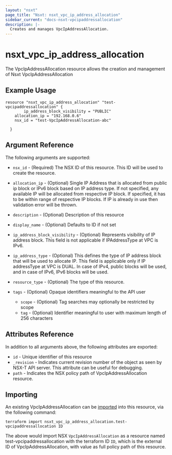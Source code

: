 ```yaml
---
layout: "nsxt"
page_title: "Nsxt: nsxt_vpc_ip_address_allocation"
sidebar_current: "docs-nsxt-vpcipaddressallocation"
description: |-
  Creates and manages VpcIpAddressAllocation.
---
```


<!--
    Copyright 2023 VMware, Inc.
    SPDX-License-Identifier: Mozilla Public License 2.0
-->

# nsxt_vpc_ip_address_allocation

The VpcIpAddressAllocation resource allows the creation and management of Nsxt VpcIpAddressAllocation

## Example Usage
```hcl
resource "nsxt_vpc_ip_address_allocation" "test-vpcipaddressallocation" {
    	ip_address_block_visibility = "PUBLIC"
	allocation_ip = "192.168.0.6"
	nsx_id = "test-VpcIpAddressAllocation-abc"

  }
```

## Argument Reference

The following arguments are supported:

* `nsx_id` - (Required) The NSX ID of this resource. This ID will be used to create the resource.
* `allocation_ip` - (Optional) Single IP Address that is allocated from public ip block or IPv6 block based on IP address type. If not
specified, any available IP will be allocated from respective IP block. If specified, it has to be within range of respective
IP blocks. If IP is already in use then validation error will be thrown.

* `description` - (Optional) Description of this resource
* `display_name` - (Optional) Defaults to ID if not set
* `ip_address_block_visibility` - (Optional) Represents visibility of IP address block. This field is not applicable if IPAddressType at VPC is IPv6.

* `ip_address_type` - (Optional) This defines the type of IP address block that will be used to allocate IP. This field is applicable only
if IP addressType at VPC is DUAL. In case of IPv4, public blocks will be used, and in case of IPv6, IPv6 blocks will be used.

* `resource_type` - (Optional) The type of this resource.
* `tags` - (Optional) Opaque identifiers meaningful to the API user
  * `scope` - (Optional) Tag searches may optionally be restricted by scope
  * `tag` - (Optional) Identifier meaningful to user with maximum length of 256 characters

## Attributes Reference

In addition to all arguments above, the following attributes are exported:

* `id` -  Unique identifier of this resource
* `_revision` -  Indicates current revision number of the object as seen by NSX-T API server. This attribute can be useful for debugging.
* `path` - Indicates the NSX policy path of VpcIpAddressAllocation resource.

## Importing

An existing VpcIpAddressAllocation can be [imported][docs-import] into this resource, via the following command:

[docs-import]: https://www.terraform.io/cli/import

```hcl
terraform import nsxt_vpc_ip_address_allocation.test-vpcipaddressallocation ID
```

The above would import NSX `VpcIpAddressAllocation` as a resource named test-vpcipaddressallocation with the terraform ID `ID`, 
which is the external ID of VpcIpAddressAllocation, with value as full policy path of this resource.

